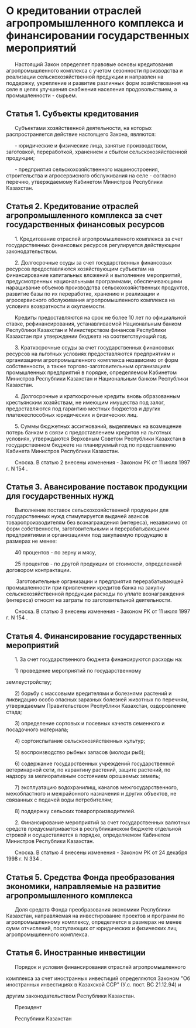 # О кpедитовании отpаслей агpопpомышленного комплекса и финансиpовании госудаpственных меpопpиятий

      Настоящий Закон определяет правовые основы кредитования агропромышленного комплекса с учетом сезонности производства и реализации сельскохозяйственной продукции и направлен на поддержку, укрепление и развитие различных форм хозяйствования на селе в целях улучшения снабжения населения продовольствием, а промышленности - сырьем.

## Статья 1. Субъекты кредитования

      Субъектами хозяйственной деятельности, на которых распространяется действие настоящего Закона, являются:

      - юридические и физические лица, занятые производством, заготовкой, переработкой, хранением и сбытом сельскохозяйственной продукции;

      - предприятия сельскохозяйственного машиностроения, строительства и агросервисного обслуживания на селе - согласно перечню, утверждаемому Кабинетом Министров Республики Казахстан.

## Статья 2. Кредитование отраслей агропромышленного комплекса за счет государственных финансовых ресурсов

      1. Кредитование отраслей агропромышленного комплекса за счет государственных финансовых ресурсов регулируется действующим законодательством.

      2. Долгосрочные ссуды за счет государственных финансовых ресурсов предоставляются хозяйствующим субъектам на финансирование капитальных вложений и выполнение мероприятий, предусмотренных национальными программами, обеспечивающими наращивание объемов производства сельскохозяйственных продуктов, развитие базы по их переработке, хранению и реализации и агросервисного обслуживания агропромышленного комплекса на условиях возвратности и окупаемости.

      Кредиты предоставляются на срок не более 10 лет по официальной ставке, рефинансирования, устанавливаемой Национальным банком Республики Казахстан и Министерством финансов Республики Казахстан при утверждении бюджета на соответствующий год.

      3. Краткосрочные ссуды за счет государственных финансовых ресурсов на льготных условиях предоставляются предприятиям и организациям агропромышленного комплекса независимо от форм собственности, а также торгово-заготовительным организациям промышленных предприятий в порядке, определяемом Кабинетом Министров Республики Казахстан и Национальным банком Республики Казахстан.

      4. Долгосрочные и краткосрочные кредиты вновь образованным крестьянским хозяйствам, не имеющим имущества под залог, предоставляются под гарантию местных бюджетов и других платежеспособных юридических и физических лиц.

      5. Суммы бюджетных ассигнований, выделяемых на возмещение потерь банкам в связи с предоставлением кредитов на льготных условиях, утверждаются Верховным Советом Республики Казахстан в государственном бюджете на планируемый год по представлению Кабинета Министров Республики Казахстан.

      Сноска. В статью 2 внесены изменения - Законом РК от 11 июля 1997 г. N  154  .

## Статья 3. Авансирование поставок продукции для государственных нужд

      Выполнение поставок сельскохозяйственной продукции для государственных нужд стимулируется выдачей авансов товаропроизводителям без вознаграждения (интереса), независимо от форм собственности, заготовительными и перерабатывающими предприятиями и организациями под закупаемую продукцию в размерах не менее:

      40 процентов - по зерну и мясу,

      25 процентов - по другой продукции от стоимости, определенной договором контрактации.

       Заготовительные организации и предприятия перерабатывающей промышленности при привлечении кредитов банка на закупку сельскохозяйственной продукции расходы по уплате вознаграждения (интереса) относят на затраты по заготовительной деятельности.

      Сноска. В статью 3 внесены изменения - Законом РК от 11 июля 1997 г. N  154  .

## Статья 4. Финансирование государственных мероприятий

      1. За счет государственного бюджета финансируются расходы на:

      1) проведение мероприятий по государственному

землеустройству;

      2) борьбу с массовыми вредителями и болезнями растений и ликвидацию особо опасных заразных болезней животных по перечням, утверждаемым Правительством Республики Казахстан, оздоровление стада;

      3) определение сортовых и посевных качеств семенного и посадочного материала;

      4) сортоиспытание сельскохозяйственных культур;

      5) воспроизводство рыбных запасов (молоди рыб);

      6) содержание государственных учреждений государственной ветеринарной сети, по карантину растений, защите растений, по надзору за мелиоративным состоянием орошаемых земель;

      7) эксплуатацию водохранилищ, каналов межгосударственного, межобластного и межрайонного назначения и других объектов, не связанных с подачей воды потребителям;

      8) поддержку сельских товаропроизводителей.

      2. Финансирование мероприятий за счет государственных валютных средств предусматривается в республиканском бюджете отдельной строкой и осуществляется в порядке, определяемом Кабинетом Министров Республики Казахстан.

      Сноска. В статью 4 внесены изменения - Законом РК от 24 декабря 1998 г. N  334  .

## Статья 5. Средства Фонда преобразования экономики, направляемые на развитие агропромышленного комплекса

      Доля средств Фонда преобразования экономики Республики Казахстан, направляемая на инвестирование проектов и программ по агропромышленному комплексу, определяется в размерах не менее сумм отчислений, поступающих от юридических и физических лиц агропромышленного комплекса.

## Статья 6. Иностранные инвестиции

      Порядок и условия финансирования отраслей агропромышленного

комплекса за счет иностранных инвестиций определяются Законом "Об иностранных инвестициях в Казахской ССР" (У.с. пост. ВС 21.12.94) и

другим законодательством Республики Казахстан.

      Президент

      Республики Казахстан

